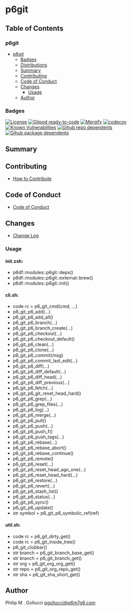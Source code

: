 # p6git

## Table of Contents


### p6git
- [p6git](#p6git)
  - [Badges](#badges)
  - [Distributions](#distributions)
  - [Summary](#summary)
  - [Contributing](#contributing)
  - [Code of Conduct](#code-of-conduct)
  - [Changes](#changes)
    - [Usage](#usage)
  - [Author](#author)

### Badges

[![License](https://img.shields.io/badge/License-Apache%202.0-yellowgreen.svg)](https://opensource.org/licenses/Apache-2.0)
[![Gitpod ready-to-code](https://img.shields.io/badge/Gitpod-ready--to--code-blue?logo=gitpod)](https://gitpod.io/#https://github.com/p6m7g8/p6git)
[![Mergify](https://img.shields.io/endpoint.svg?url=https://gh.mergify.io/badges/p6m7g8/p6git/&style=flat)](https://mergify.io)
[![codecov](https://codecov.io/gh/p6m7g8/p6git/branch/master/graph/badge.svg?token=14Yj1fZbew)](https://codecov.io/gh/p6m7g8/p6git)
[![Known Vulnerabilities](https://snyk.io/test/github/p6m7g8/p6git/badge.svg?targetFile=package.json)](https://snyk.io/test/github/p6m7g8/p6git?targetFile=package.json)
[![Gihub repo dependents](https://badgen.net/github/dependents-repo/p6m7g8/p6git)](https://github.com/p6m7g8/p6git/network/dependents?dependent_type=REPOSITORY)
[![Gihub package dependents](https://badgen.net/github/dependents-pkg/p6m7g8/p6git)](https://github.com/p6m7g8/p6git/network/dependents?dependent_type=PACKAGE)

## Summary

## Contributing

- [How to Contribute](CONTRIBUTING.md)

## Code of Conduct

- [Code of Conduct](https://github.com/p6m7g8/.github/blob/master/CODE_OF_CONDUCT.md)

## Changes

- [Change Log](CHANGELOG.md)

### Usage

#### init.zsh:

- p6df::modules::p6git::deps()
- p6df::modules::p6git::external::brew()
- p6df::modules::p6git::init()

#### cli.sh:

- code rc = p6_git_cmd(cmd, ...)
- p6_git_p6_add(...)
- p6_git_p6_add_all()
- p6_git_p6_branch(...)
- p6_git_p6_branch_create(...)
- p6_git_p6_checkout(...)
- p6_git_p6_checkout_default()
- p6_git_p6_clean(...)
- p6_git_p6_clone(...)
- p6_git_p6_commit(msg)
- p6_git_p6_commit_last_edit(...)
- p6_git_p6_diff(...)
- p6_git_p6_diff_default(...)
- p6_git_p6_diff_head(...)
- p6_git_p6_diff_previous(...)
- p6_git_p6_fetch(...)
- p6_git_p6_git_reset_head_hard()
- p6_git_p6_grep(...)
- p6_git_p6_grep_files(...)
- p6_git_p6_log(...)
- p6_git_p6_merge(...)
- p6_git_p6_pull()
- p6_git_p6_push(...)
- p6_git_p6_push_f()
- p6_git_p6_push_tags(...)
- p6_git_p6_rebase(...)
- p6_git_p6_rebase_abort()
- p6_git_p6_rebase_continue()
- p6_git_p6_remote()
- p6_git_p6_reset(...)
- p6_git_p6_reset_head_ago_one(...)
- p6_git_p6_reset_head_hard(...)
- p6_git_p6_restore(...)
- p6_git_p6_revert(...)
- p6_git_p6_stash_list()
- p6_git_p6_status(...)
- p6_git_p6_sync()
- p6_git_p6_update()
- str symbol = p6_git_p6_symbolic_ref(ref)

#### util.sh:

- code rc = p6_git_dirty_get()
- code rc = p6_git_inside_tree()
- p6_git_clobber()
- str branch = p6_git_branch_base_get()
- str branch = p6_git_branch_get()
- str org = p6_git_org_org_get()
- str repo = p6_git_org_repo_get()
- str sha = p6_git_sha_short_get()


## Author

Philip M . Gollucci <pgollucci@p6m7g8.com>
